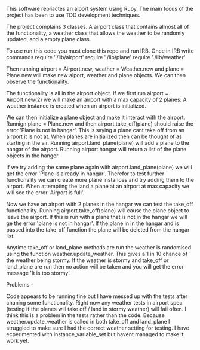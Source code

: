 This software repliactes an aiport system using Ruby. The main focus of the project has been to use TDD development techniques. 

The project complains 3 classes. A airport class that contains almost all of the functionality, a weather class that allows the weather to be randomly updated, and a empty plane class. 

To use run this code you must clone this repo and run IRB. Once in IRB write commands
require './lib/airport'
require './lib/plane'
require './lib/weather'

Then running airport = Airport.new, weather = Weather.new and plane = Plane.new will make new aiport, weather and plane objects. We can then observe the functionality. 

The functionality is all in the airport object. If we first run airport = Airport.new(2) we will make an airport with a max capacity of 2 planes. A weather instance is created when an airport is initialized. 

We can then initialize a plane object and make it interact with the airport. Runnign plane = Plane.new and then airport.take_off(plane) should raise the error 'Plane is not in hangar'. This is saying a plane cant take off from an airport it is not at. When planes are initialized then can be thought of as starting in the air. Running airport.land_plane(plane) will add a plane to the hangar of the airport. Running airport.hangar will return a list of the plane objects in the hanger. 

If we try adding the same plane again with airport.land_plane(plane) we will get the error 'Plane is already in hangar'. Therefor to test further functionality we can create more plane instances and try adding them to the airport. When attempting the land a plane at an airport at max capacity we will see the error 'Airport is full'. 

Now we have an airport with 2 planes in the hangar we can test the take_off functionality. Running airport.take_off(plane) will cause the plane object to leave the airport. If this is run with a plane that is not in the hangar we will ge the error 'plane is not in hangar'. If the plane in in the hangar and is passed into the take_off function the plane will be deleted from the hangar list. 

Anytime take_off or land_plane methods are run the weather is randomised using the function weather.update_weather. This gives a 1 in 10 chance of the weather being stormy. If the weather is stormy and take_off or land_plane are run then no action will be taken and you will get the error message 'It is too stormy'. 

Problems - 

Code appears to be running fine but I have messed up with the tests after chaning some functionality. Right now any weather tests in airport spec (testing if the planes will take off / land in stormy weather) will fail often. I think this is a problem in the tests rather than the code. Because weather.update_weather is called in both take_off and land_plane I struggled to make sure I had the correct weather setting for testing. I have ecperimented with instance_variable_set but havent managed to make it work yet. 


